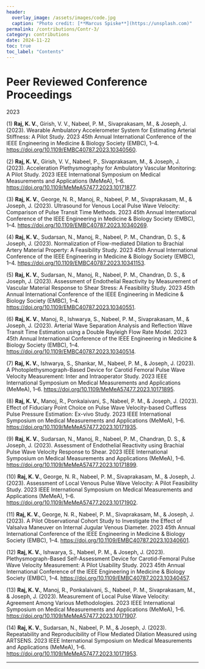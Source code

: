 ```yaml
---
header:
  overlay_image: /assets/images/code.jpg
  caption: "Photo credit: [**Marcus Spiske**](https://unsplash.com)"
permalink: /contributions/Contr-3/
category: contributions
date: 2024-11-22
toc: true
toc_label: "Contents"
---
```


# Peer Reviewed Conference Proceedings

2023

(1) **Raj, K. V.**, Girish, V. V., Nabeel, P. M., Sivaprakasam, M., & Joseph, J. (2023). Wearable Ambulatory Accelerometer System for Estimating Arterial Stiffness: A Pilot Study. 2023 45th Annual International Conference of the IEEE Engineering in Medicine & Biology Society (EMBC), 1–4. https://doi.org/10.1109/EMBC40787.2023.10340560.

(2) **Raj, K. V.**, Girish, V. V., Nabeel, P., Sivaprakasam, M., & Joseph, J. (2023). Acceleration Plethysmography for Ambulatory Vascular Monitoring: A Pilot Study. 2023 IEEE International Symposium on Medical Measurements and Applications (MeMeA), 1–6. https://doi.org/10.1109/MeMeA57477.2023.10171877.

(3) **Raj, K. V.**, George, N. R., Manoj, R., Nabeel, P. M., Sivaprakasam, M., & Joseph, J. (2023). Ultrasound for Venous Local Pulse Wave Velocity: Comparison of Pulse Transit Time Methods. 2023 45th Annual International Conference of the IEEE Engineering in Medicine & Biology Society (EMBC), 1–4. https://doi.org/10.1109/EMBC40787.2023.10340269.

(4) **Raj, K. V.**, Sudarsan, N., Manoj, R., Nabeel, P. M., Chandran, D. S., & Joseph, J. (2023). Normalization of Flow-mediated Dilation to Brachial Artery Material Property: A Feasibility Study. 2023 45th Annual International Conference of the IEEE Engineering in Medicine & Biology Society (EMBC), 1–4. https://doi.org/10.1109/EMBC40787.2023.10341153.

(5) **Raj, K. V.**, Sudarsan, N., Manoj, R., Nabeel, P. M., Chandran, D. S., & Joseph, J. (2023). Assessment of Endothelial Reactivity by Measurement of Vascular Material Response to Shear Stress: A Feasibility Study. 2023 45th Annual International Conference of the IEEE Engineering in Medicine & Biology Society (EMBC), 1–4. https://doi.org/10.1109/EMBC40787.2023.10340551.

(6) **Raj, K. V.**, Manoj, R., Ishwarya, S., Nabeel, P. M., Sivaprakasam, M., & Joseph, J. (2023). Arterial Wave Separation Analysis and Reflection Wave Transit Time Estimation using a Double Rayleigh Flow Rate Model. 2023 45th Annual International Conference of the IEEE Engineering in Medicine & Biology Society (EMBC), 1–4. https://doi.org/10.1109/EMBC40787.2023.10340514.

(7) **Raj, K. V.**, Ishwarya, S., Shankar, M., Nabeel, P. M., & Joseph, J. (2023). A Photoplethysmograph-Based Device for Carotid Femoral Pulse Wave Velocity Measurement: Inter and Intraoperator Study. 2023 IEEE International Symposium on Medical Measurements and Applications (MeMeA), 1–6. https://doi.org/10.1109/MeMeA57477.2023.10171895.

(8) **Raj, K. V.**, Manoj, R., Ponkalaivani, S., Nabeel, P. M., & Joseph, J. (2023). Effect of Fiduciary Point Choice on Pulse Wave Velocity-based Cuffless Pulse Pressure Estimation: Ex-vivo Study. 2023 IEEE International Symposium on Medical Measurements and Applications (MeMeA), 1–6. https://doi.org/10.1109/MeMeA57477.2023.10171935.

(9) **Raj, K. V.**, Sudarsan, N., Manoj, R., Nabeel, P. M., Chandran, D. S., & Joseph, J. (2023). Assessment of Endothelial Reactivity using Brachial Pulse Wave Velocity Response to Shear. 2023 IEEE International Symposium on Medical Measurements and Applications (MeMeA), 1–6. https://doi.org/10.1109/MeMeA57477.2023.10171899.

(10) **Raj, K. V.**, George, N. R., Nabeel, P. M., Sivaprakasam, M., & Joseph, J. (2023). Assessment of Local Venous Pulse Wave Velocity: A Pilot Feasibility Study. 2023 IEEE International Symposium on Medical Measurements and Applications (MeMeA), 1–6. https://doi.org/10.1109/MeMeA57477.2023.10171902.

(11) **Raj, K. V.**, George, N. R., Nabeel, P. M., Sivaprakasam, M., & Joseph, J. (2023). A Pilot Observational Cohort Study to Investigate the Effect of Valsalva Maneuver on Internal Jugular Venous Diameter. 2023 45th Annual International Conference of the IEEE Engineering in Medicine & Biology Society (EMBC), 1–4. https://doi.org/10.1109/EMBC40787.2023.10340601.

(12) **Raj, K. V.**, Ishwarya, S., Nabeel, P. M., & Joseph, J. (2023). Plethysmograph-Based Self-Assessment Device for Carotid-Femoral Pulse Wave Velocity Measurement: A Pilot Usability Study. 2023 45th Annual International Conference of the IEEE Engineering in Medicine & Biology Society (EMBC), 1–4. https://doi.org/10.1109/EMBC40787.2023.10340457.

(13) **Raj, K. V.**, Manoj, R., Ponkalaivani, S., Nabeel, P. M., Sivaprakasam, M., & Joseph, J. (2023). Measurement of Local Pulse Wave Velocity: Agreement Among Various Methodologies. 2023 IEEE International Symposium on Medical Measurements and Applications (MeMeA), 1–6. https://doi.org/10.1109/MeMeA57477.2023.10171907.

(14) **Raj, K. V.**, Sudarsan, N., Nabeel, P. M., & Joseph, J. (2023). Repeatability and Reproducibility of Flow Mediated Dilation Measured using ARTSENS. 2023 IEEE International Symposium on Medical Measurements and Applications (MeMeA), 1–6. https://doi.org/10.1109/MeMeA57477.2023.10171953.

---

